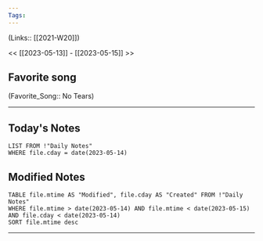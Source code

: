 ```yaml
---
Tags:
---
```

(Links:: [[2021-W20]])

<< [[2023-05-13]] - [[2023-05-15]] >>
## Favorite song
(Favorite_Song:: No Tears)

___
## Today's Notes
```dataview
LIST FROM !"Daily Notes"
WHERE file.cday = date(2023-05-14)
```
## Modified Notes
```dataview
TABLE file.mtime AS "Modified", file.cday AS "Created" FROM !"Daily Notes" 
WHERE file.mtime > date(2023-05-14) AND file.mtime < date(2023-05-15) AND file.cday < date(2023-05-14)
SORT file.mtime desc
```
___
